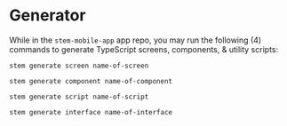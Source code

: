# Generator

While in the `stem-mobile-app` app repo, you may run the following (4) commands to generate TypeScript screens, components, & utility scripts:

`stem generate screen name-of-screen`

`stem generate component name-of-component`

`stem generate script name-of-script`

`stem generate interface name-of-interface`
